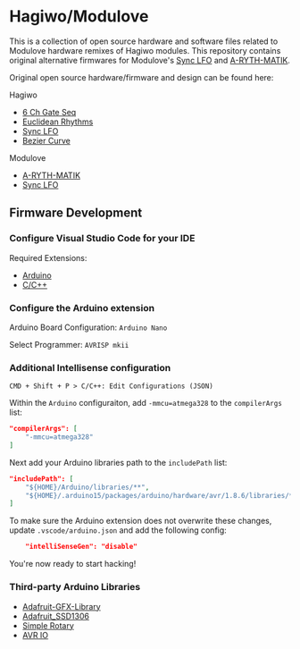 # Hagiwo/Modulove

This is a collection of open source hardware and software files related to Modulove hardware remixes of Hagiwo modules. This repository contains original alternative firmwares for Modulove's [Sync LFO](https://modulove.io/synclfo/) and [A-RYTH-MATIK](https://modulove.io/arythmatik/).

Original open source hardware/firmware and design can be found here:

Hagiwo

* [6 Ch Gate Seq](https://note.com/solder_state/n/n17c69afd484d)
* [Euclidean Rhythms](https://note.com/solder_state/n/n433b32ea6dbc)
* [Sync LFO](https://note.com/solder_state/n/n4c600f2431c3)
* [Bezier Curve](https://note.com/solder_state/n/n39aacefd73a3)

Modulove

* [A-RYTH-MATIK](https://github.com/modulove/A-RYTH-MATIK)
* [Sync LFO](https://github.com/modulove/CATs-Eurosynth/tree/main/Modules/HAGIWO/Sync%20LFO)

## Firmware Development

### Configure Visual Studio Code for your IDE

Required Extensions:

* [Arduino](https://github.com/Microsoft/vscode-arduino)
* [C/C++](https://github.com/Microsoft/vscode-cpptools)

### Configure the Arduino extension

Arduino Board Configuration: `Arduino Nano`

Select Programmer: `AVRISP mkii`

### Additional Intellisense configuration

```text
CMD + Shift + P > C/C++: Edit Configurations (JSON)
```

Within the `Arduino` configuraiton, add `-mmcu=atmega328` to the `compilerArgs` list:

```json
"compilerArgs": [
    "-mmcu=atmega328"
]
```

Next add your Arduino libraries path to the `includePath` list:

```json
"includePath": [
    "${HOME}/Arduino/libraries/**",
    "${HOME}/.arduino15/packages/arduino/hardware/avr/1.8.6/libraries/**"
]
```

To make sure the Arduino extension does not overwrite these changes, update `.vscode/arduino.json` and add the following config:

```json
    "intelliSenseGen": "disable"
```

You're now ready to start hacking!

### Third-party Arduino Libraries

* [Adafruit-GFX-Library](https://github.com/adafruit/Adafruit-GFX-Library)
* [Adafruit_SSD1306](https://github.com/adafruit/Adafruit_SSD1306)
* [Simple Rotary](https://github.com/mprograms/SimpleRotary/tree/master)
* [AVR IO](https://github.com/avrdudes/avr-libc)
